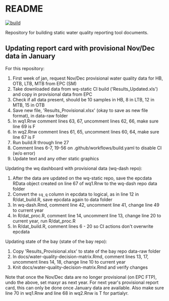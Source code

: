 # README

[![build](https://github.com/tbep-tech/wq-static/workflows/build/badge.svg)](https://github.com/tbep-tech/wq-static/actions)

Repository for building static water quality reporting tool documents. 

## Updating report card with provisional Nov/Dec data in January

For this repository:

1. First week of jan, request Nov/Dec provisional water quality data for HB, OTB, LTB, MTB from EPC (SM)
1. Take downloaded data from wq-static CI build ('Results_Updated.xls') and copy in provisional data from EPC
1. Check if all data present, should be 10 samples in HB, 8 in LTB, 12 in MTB, 15 in OTB
1. Save new file, 'Results_Provisional.xlsx' (okay to save as new file format), in data-raw folder
1. In wq1.Rnw comment lines 63, 67, uncomment lines 62, 66, make sure line 69 is F
1. In wq2.Rnw comment lines 61, 65, uncomment lines 60, 64, make sure line 67 is F
1. Run build.R through line 27
1. Comment lines 6-7, 19-56 on .github/workflows/build.yaml to disable CI (w/o error)
1. Update text and any other static graphics

Updating the wq dashboard with provisional data (wq-dash repo):

1. After the data are updated on the wq-static repo, save the epcdata RData object created on line 67 of wq1.Rnw to the wq-dash repo data folder 
1. Convert the `sq_q` column in epcdata to logical, as in line 12 in R/dat_build.R, save epcdata again to data folder
1. In wq-dash.Rmd, comment line 42, uncomment line 41, change line 49 to current year
1. In R/dat_proc.R, comment line 14, uncomment line 13, change line 20 to current year, run R/dat_proc.R
1. In R/dat_build.R, comment lines 6 - 20 so CI actions don't overwrite epcdata

Updating state of the bay (state of the bay repo): 

1. Copy 'Results_Provisional.xlsx' to state of the bay repo data-raw folder
1. In docs/water-quality-decision-matrix.Rmd, comment lines 13, 17, uncomment lines 14, 18, change line 10 to current year
1. Knit docs/water-quality-decision-matrix.Rmd and verify changes

Note that once the Nov/Dec data are no longer provisional (on EPC FTP), undo the above, set maxyr as next year.  For next year's provisional report card, this can only be done once January data are available.  Also make sure line 70 in wq1.Rnw and line 68 in wq2.Rnw is T for partialyr.